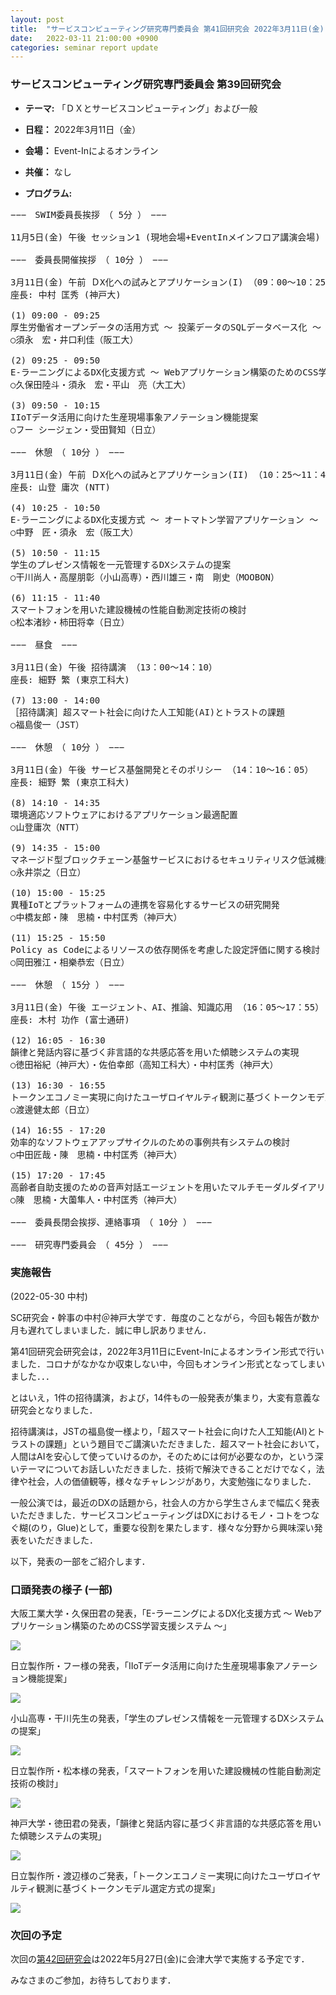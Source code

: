 ```yaml
---
layout: post
title:  "サービスコンピューティング研究専門委員会 第41回研究会 2022年3月11日(金) "
date:   2022-03-11 21:00:00 +0900
categories: seminar report update
---
```


### サービスコンピューティング研究専門委員会 第39回研究会
- __テーマ:__ 「ＤＸとサービスコンピューティング」および一般
- __日程：__ 2022年3月11日（金）
- __会場：__ Event-Inによるオンライン 
- __共催：__ なし

- __プログラム:__

<pre>
−−−　SWIM委員長挨拶　（ 5分 ）　−−−

11月5日(金) 午後 セッション1 (現地会場+EventInメインフロア講演会場) （13：45～15：20）

−−−　委員長開催挨拶　（ 10分 ）　−−−

3月11日(金) 午前 ＤX化への試みとアプリケーション(I) （09：00～10：25）
座長: 中村 匡秀 (神戸大)

(1) 09:00 - 09:25
厚生労働省オープンデータの活用方式 ～ 投薬データのSQLデータベース化 ～
○須永　宏・井口利佳（阪工大）

(2) 09:25 - 09:50
E-ラーニングによるDX化支援方式 ～ Webアプリケーション構築のためのCSS学習支援システム ～
○久保田陸斗・須永　宏・平山　亮（大工大）

(3) 09:50 - 10:15
IIoTデータ活用に向けた生産現場事象アノテーション機能提案
○フー シージェン・受田賢知（日立）

−−−　休憩　（ 10分 ）　−−−

3月11日(金) 午前 ＤX化への試みとアプリケーション(II) （10：25～11：40）
座長: 山登 庸次 (NTT)

(4) 10:25 - 10:50
E-ラーニングによるDX化支援方式 ～ オートマトン学習アプリケーション ～
○中野　匠・須永　宏（阪工大）

(5) 10:50 - 11:15
学生のプレゼンス情報を一元管理するDXシステムの提案
○干川尚人・高屋朋彰（小山高専）・西川雄三・南　剛史（MOOBON）

(6) 11:15 - 11:40
スマートフォンを用いた建設機械の性能自動測定技術の検討
○松本渚紗・柿田将幸（日立）

−−−　昼食　−−−

3月11日(金) 午後 招待講演 （13：00～14：10）
座長: 細野 繁 (東京工科大)

(7) 13:00 - 14:00
［招待講演］超スマート社会に向けた人工知能(AI)とトラストの課題
○福島俊一（JST）

−−−　休憩　（ 10分 ）　−−−

3月11日(金) 午後 サービス基盤開発とそのポリシー （14：10～16：05）
座長: 細野 繁 (東京工科大)

(8) 14:10 - 14:35
環境適応ソフトウェアにおけるアプリケーション最適配置
○山登庸次（NTT）

(9) 14:35 - 15:00
マネージド型ブロックチェーン基盤サービスにおけるセキュリティリスク低減機能の検討
○永井崇之（日立）

(10) 15:00 - 15:25
異種IoTとプラットフォームの連携を容易化するサービスの研究開発
○中橋友郎・陳　思楠・中村匡秀（神戸大）

(11) 15:25 - 15:50
Policy as Codeによるリソースの依存関係を考慮した設定評価に関する検討
○岡田雅江・相樂恭宏（日立）

−−−　休憩　（ 15分 ）　−−−

3月11日(金) 午後 エージェント、AI、推論、知識応用 （16：05～17：55）
座長: 木村 功作 (富士通研)

(12) 16:05 - 16:30
韻律と発話内容に基づく非言語的な共感応答を用いた傾聴システムの実現
○徳田裕紀（神戸大）・佐伯幸郎（高知工科大）・中村匡秀（神戸大）

(13) 16:30 - 16:55
トークンエコノミー実現に向けたユーザロイヤルティ観測に基づくトークンモデル選定方式の提案
○渡邊健太郎（日立）

(14) 16:55 - 17:20
効率的なソフトウェアアップサイクルのための事例共有システムの検討
○中田匠哉・陳　思楠・中村匡秀（神戸大）

(15) 17:20 - 17:45
高齢者自助支援のための音声対話エージェントを用いたマルチモーダルダイアリーサービスの提案
○陳　思楠・大薗隼人・中村匡秀（神戸大）

−−−　委員長閉会挨拶、連絡事項　（ 10分 ）　−−−

−−−　研究専門委員会　（ 45分 ）　−−−
</pre>

### 実施報告

(2022-05-30 中村)

SC研究会・幹事の中村＠神戸大学です．毎度のことながら，今回も報告が数か月も遅れてしまいました．誠に申し訳ありません．

第41回研究会研究会は，2022年3月11日にEvent-Inによるオンライン形式で行いました．コロナがなかなか収束しない中，今回もオンライン形式となってしまいました．．．

とはいえ，1件の招待講演，および，14件もの一般発表が集まり，大変有意義な研究会となりました．

招待講演は，JSTの福島俊一様より，「超スマート社会に向けた人工知能(AI)とトラストの課題」という題目でご講演いただきました．超スマート社会において，人間はAIを安心して使っていけるのか，そのためには何が必要なのか，という深いテーマについてお話しいただきました．技術で解決できることだけでなく，法律や社会，人の価値観等，様々なチャレンジがあり，大変勉強になりました．

一般公演では，最近のDXの話題から，社会人の方から学生さんまで幅広く発表いただきました．サービスコンピューティングはDXにおけるモノ・コトをつなぐ糊(のり，Glue)として，重要な役割を果たします．様々な分野から興味深い発表をいただきました．

以下，発表の一部をご紹介します．

### 口頭発表の様子 (一部)
 
大阪工業大学・久保田君の発表，「E-ラーニングによるDX化支援方式 ～ Webアプリケーション構築のためのCSS学習支援システム ～」

<img src="/assets/file/20220311/02_presen_kubota.jpg">



日立製作所・フー様の発表，「IIoTデータ活用に向けた生産現場事象アノテーション機能提案」

<img src="/assets/file/20220311/03_presen_hu.jpg">



小山高専・干川先生の発表，「学生のプレゼンス情報を一元管理するDXシステムの提案」

<img src="/assets/file/20220311/05_presen_hoshikawa.jpg">


日立製作所・松本様の発表，「スマートフォンを用いた建設機械の性能自動測定技術の検討」

<img src="/assets/file/20220311/06_presen_matsumoto.jpg">


神戸大学・徳田君の発表，「韻律と発話内容に基づく非言語的な共感応答を用いた傾聴システムの実現」

<img src="/assets/file/20220311/12_presen_tokuda.jpg">


日立製作所・渡辺様のご発表，「トークンエコノミー実現に向けたユーザロイヤルティ観測に基づくトークンモデル選定方式の提案」

<img src="/assets/file/20220311/13_presen_watanabe.jpg">

### 次回の予定

次回の[第42回研究会](https://www.ieice.org/ken/form/index.php?tgs_regid=e05ca9ad364d3bb2e9638329921e4ff0da5f225ca6f9c15dd5bf8a34c878a6f6&cmd=info&lang=)は2022年5月27日(金)に会津大学で実施する予定です．

みなさまのご参加，お待ちしております．


